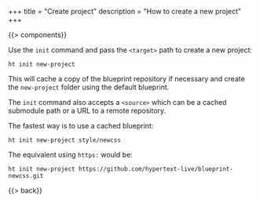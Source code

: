 +++
title = "Create project"
description = "How to create a new project"
+++

{{> components}}

Use the `init` command and pass the `<target>` path to create a new project:

```text
ht init new-project
```

This will cache a copy of the blueprint repository if necessary and create the `new-project` folder using the default blueprint.

The `init` command also accepts a `<source>` which can be a cached submodule path or a URL to a remote repository.

The fastest way is to use a cached blueprint:

```text
ht init new-project style/newcss
```

The equivalent using `https:` would be:

```text
ht init new-project https://github.com/hypertext-live/blueprint-newcss.git
```

{{> back}}
